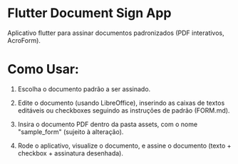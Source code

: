 # Flutter Document Sign App

Aplicativo flutter para assinar documentos padronizados (PDF interativos, AcroForm).

# Como Usar:

1. Escolha o documento padrão a ser assinado.

2. Edite o documento (usando LibreOffice), inserindo as caixas de textos editáveis ou checkboxes seguindo as instruções de padrão (FORM.md).

3. Insira o documento PDF dentro da pasta assets, com o nome "sample_form" (sujeito à alteração).

4. Rode o aplicativo, visualize o documento, e assine o documento (texto + checkbox + assinatura desenhada).
